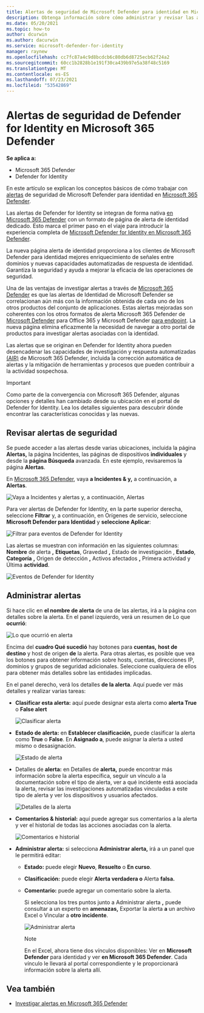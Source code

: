 ```yaml
---
title: Alertas de seguridad de Microsoft Defender para identidad en Microsoft 365 Defender
description: Obtenga información sobre cómo administrar y revisar las alertas de seguridad emitidas por Microsoft Defender for Identity en Microsoft 365 Defender
ms.date: 05/20/2021
ms.topic: how-to
author: dcurwin
ms.author: dacurwin
ms.service: microsoft-defender-for-identity
manager: raynew
ms.openlocfilehash: cc7fc87a4c9d8bcdcb6c80db6d8725ecb62f24a2
ms.sourcegitcommit: 60cc1b2828b1e191f30ca439b97e5a38f48c5169
ms.translationtype: MT
ms.contentlocale: es-ES
ms.lasthandoff: 07/23/2021
ms.locfileid: "53542869"
---
```

# <a name="defender-for-identity-security-alerts-in-microsoft-365-defender"></a>Alertas de seguridad de Defender for Identity en Microsoft 365 Defender

**Se aplica a:**

- Microsoft 365 Defender
- Defender for Identity

En este artículo se explican los conceptos básicos de cómo trabajar con [alertas](/defender-for-identity) de seguridad de Microsoft Defender para identidad en [Microsoft 365 Defender](/microsoft-365/security/defender/overview-security-center).

Las alertas de Defender for Identity se integran de forma nativa [en Microsoft 365 Defender](https://security.microsoft.com) con un formato de página de alerta de identidad dedicado. Esto marca el primer paso en el viaje para introducir la experiencia completa de [Microsoft Defender for Identity en Microsoft 365 Defender](/defender-for-identity/defender-for-identity-in-microsoft-365-defender).

La nueva página alerta de identidad proporciona a los clientes de Microsoft Defender para identidad mejores enriquecimiento de señales entre dominios y nuevas capacidades automatizadas de respuesta de identidad. Garantiza la seguridad y ayuda a mejorar la eficacia de las operaciones de seguridad.

Una de las ventajas de investigar alertas a través de [Microsoft 365 Defender](/microsoft-365/security/defender/microsoft-365-defender) es que las alertas de Identidad de Microsoft Defender se correlacionan aún más con la información obtenida de cada uno de los otros productos del conjunto de aplicaciones. Estas alertas mejoradas son coherentes con los otros formatos de alerta Microsoft 365 Defender de [Microsoft Defender](/microsoft-365/security/office-365-security) para Office 365 y Microsoft Defender [para endpoint](/microsoft-365/security/defender-endpoint). La nueva página elimina eficazmente la necesidad de navegar a otro portal de productos para investigar alertas asociadas con la identidad.

Las alertas que se originan en Defender for Identity ahora pueden desencadenar las capacidades de investigación y respuesta automatizadas [(AIR)](/microsoft-365/security/defender/m365d-autoir) de Microsoft 365 Defender, incluida la corrección automática de alertas y la mitigación de herramientas y procesos que pueden contribuir a la actividad sospechosa.

> [!IMPORTANT]
> Como parte de la convergencia con Microsoft 365 Defender, algunas opciones y detalles han cambiado desde su ubicación en el portal de Defender for Identity. Lea los detalles siguientes para descubrir dónde encontrar las características conocidas y las nuevas.

## <a name="review-security-alerts"></a>Revisar alertas de seguridad

Se puede acceder a las alertas desde varias ubicaciones, incluida la página **Alertas,** la página Incidentes, las páginas de dispositivos **individuales** y desde la **página Búsqueda** avanzada.  En este ejemplo, revisaremos la página **Alertas**.

En [Microsoft 365 Defender](https://security.microsoft.com/), vaya **a Incidentes & y,** a continuación, a **Alertas**.

![Vaya a Incidentes y alertas y, a continuación, Alertas](../../media/defender-identity/incidents-alerts.png)

Para ver alertas de Defender for Identity, en la  parte superior derecha, seleccione **Filtrar** y, a continuación, en Orígenes de servicio, seleccione **Microsoft Defender para Identidad** y **seleccione Aplicar**:

![Filtrar para eventos de Defender for Identity](../../media/defender-identity/filter-defender-for-identity.png)

Las alertas se muestran con información en las siguientes columnas: **Nombre** de alerta **,** **Etiquetas**, Gravedad **,** Estado de investigación , **Estado**, **Categoría** **,** Origen de detección **,** Activos afectados **,** Primera actividad y Última **actividad**.

![Eventos de Defender for Identity](../../media/defender-identity/filtered-alerts.png)

## <a name="manage-alerts"></a>Administrar alertas

Si hace clic en **el nombre de alerta** de una de las alertas, irá a la página con detalles sobre la alerta. En el panel izquierdo, verá un resumen de Lo que **ocurrió**:

![Lo que ocurrió en alerta](../../media/defender-identity/what-happened.png)

Encima del **cuadro Qué sucedió** hay botones para **cuentas,** **host de destino** y host de origen **de** la alerta. Para otras alertas, es posible que vea los botones para obtener información sobre hosts, cuentas, direcciones IP, dominios y grupos de seguridad adicionales. Seleccione cualquiera de ellos para obtener más detalles sobre las entidades implicadas.

En el panel derecho, verá los detalles **de la alerta**. Aquí puede ver más detalles y realizar varias tareas:

- **Clasificar esta alerta:** aquí puede designar esta alerta como **alerta True** o **False alert**

    ![Clasificar alerta](../../media/defender-identity/classify-alert.png)

- **Estado de alerta:** en **Establecer clasificación,** puede clasificar la alerta como **True** o **False**. En **Asignado a**, puede asignar la alerta a usted mismo o desasignación.

    ![Estado de alerta](../../media/defender-identity/alert-state.png)

- Detalles de **alerta:** en Detalles de **alerta,** puede encontrar más información sobre la alerta específica, seguir un vínculo a la documentación sobre el tipo de alerta, ver a qué incidente está asociada la alerta, revisar las investigaciones automatizadas vinculadas a este tipo de alerta y ver los dispositivos y usuarios afectados.

    ![Detalles de la alerta](../../media/defender-identity/alert-details.png)

- **Comentarios & historial:** aquí puede agregar sus comentarios a la alerta y ver el historial de todas las acciones asociadas con la alerta.

    ![Comentarios e historial](../../media/defender-identity/comments-history.png)

- **Administrar alerta:** si selecciona **Administrar alerta,** irá a un panel que le permitirá editar:
  - **Estado:** puede elegir **Nuevo**, **Resuelto** o **En curso**.
  - **Clasificación:** puede elegir **Alerta verdadera o** Alerta **falsa.**
  - **Comentario:** puede agregar un comentario sobre la alerta.

    Si selecciona los tres puntos junto a Administrar alerta **,** puede consultar a un experto en **amenazas,** Exportar la alerta **a** un archivo Excel o Vincular a **otro incidente**.

    ![Administrar alerta](../../media/defender-identity/manage-alert.png)

    > [!NOTE]
    > En el Excel, ahora tiene dos vínculos disponibles: Ver en **Microsoft Defender** para identidad y ver **en Microsoft 365 Defender**. Cada vínculo le llevará al portal correspondiente y le proporcionará información sobre la alerta allí.

## <a name="see-also"></a>Vea también

- [Investigar alertas en Microsoft 365 Defender](../defender/investigate-alerts.md)
